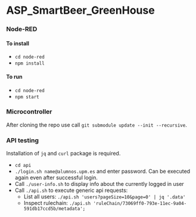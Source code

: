 # ASP_SmartBeer_GreenHouse

### Node-RED

#### To install

- `cd node-red`
- `npm install`

#### To run

- `cd node-red`
- `npm start`

### Microcontroller

After cloning the repo use call `git submodule update --init --recursive`.

### API testing

Installation of `jq` and `curl` package is required.

- `cd api`
- `./login.sh name@alumnos.upm.es` and enter password. Can be executed again even after successful login.
- Call `./user-info.sh` to display info about the currently logged in user
- Call `./api.sh` to execute generic api requests:
  - List all users: `./api.sh 'users?pageSize=10&page=0' | jq '.data'`
  - Inspect rulechain: `./api.sh 'ruleChain/73069ff0-793e-11ec-9a04-591db17ccd5b/metadata';`
